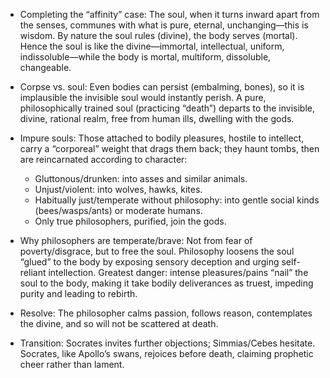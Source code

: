 - Completing the “affinity” case: The soul, when it turns inward apart from the senses, communes with what is pure, eternal, unchanging—this is wisdom. By nature the soul rules (divine), the body serves (mortal). Hence the soul is like the divine—immortal, intellectual, uniform, indissoluble—while the body is mortal, multiform, dissoluble, changeable.

- Corpse vs. soul: Even bodies can persist (embalming, bones), so it is implausible the invisible soul would instantly perish. A pure, philosophically trained soul (practicing “death”) departs to the invisible, divine, rational realm, free from human ills, dwelling with the gods.

- Impure souls: Those attached to bodily pleasures, hostile to intellect, carry a “corporeal” weight that drags them back; they haunt tombs, then are reincarnated according to character:
  - Gluttonous/drunken: into asses and similar animals.
  - Unjust/violent: into wolves, hawks, kites.
  - Habitually just/temperate without philosophy: into gentle social kinds (bees/wasps/ants) or moderate humans.
  - Only true philosophers, purified, join the gods.

- Why philosophers are temperate/brave: Not from fear of poverty/disgrace, but to free the soul. Philosophy loosens the soul “glued” to the body by exposing sensory deception and urging self-reliant intellection. Greatest danger: intense pleasures/pains “nail” the soul to the body, making it take bodily deliverances as truest, impeding purity and leading to rebirth.

- Resolve: The philosopher calms passion, follows reason, contemplates the divine, and so will not be scattered at death.

- Transition: Socrates invites further objections; Simmias/Cebes hesitate. Socrates, like Apollo’s swans, rejoices before death, claiming prophetic cheer rather than lament.
